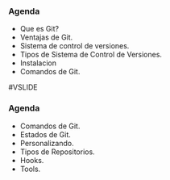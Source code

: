 ### Agenda

- Que es Git?
- Ventajas de Git.
- Sistema de control de versiones.
- Tipos de Sistema de Control de Versiones.
- Instalacion
- Comandos de Git.


#VSLIDE


### Agenda

- Comandos de Git.
- Estados de Git.
- Personalizando.
- Tipos de Repositorios.
- Hooks.
- Tools.
